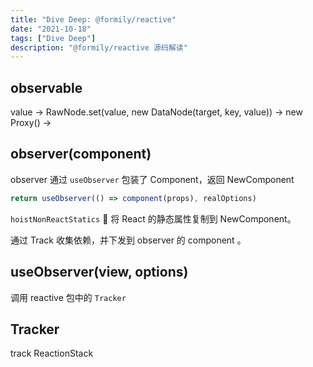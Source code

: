 ```yaml
---
title: "Dive Deep: @formily/reactive"
date: "2021-10-18"
tags: ["Dive Deep"]
description: "@formily/reactive 源码解读"
---
```


## observable

value -> RawNode.set(value, new DataNode(target, key, value)) -> new Proxy() -> 

## observer(component)

observer 通过 `useObserver` 包装了 Component，返回 NewComponent

```js
return useObserver(() => component(props), realOptions)
```

`hoistNonReactStatics`  将 React 的静态属性复制到 NewComponent。

通过 Track 收集依赖，并下发到 observer 的 component 。

## useObserver(view, options)

调用 reactive 包中的 `Tracker`

## Tracker

track ReactionStack

